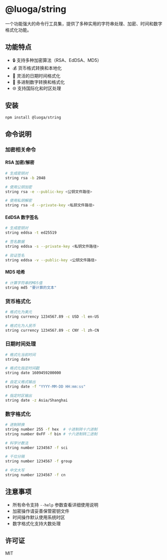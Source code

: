 # @luoga/string

一个功能强大的命令行工具集，提供了多种实用的字符串处理、加密、时间和数字格式化功能。

## 功能特点

- 🔒 支持多种加密算法（RSA、EdDSA、MD5）
- 💰 货币格式转换和本地化
- 📅 灵活的日期时间格式化
- 🔢 多进制数字转换和格式化
- 🌐 支持国际化和时区处理

## 安装

```bash
npm install @luoga/string
```

## 命令说明

### 加密相关命令

#### RSA 加密/解密
```bash
# 生成密钥对
string rsa -b 2048

# 使用公钥加密
string rsa -e --public-key <公钥文件路径>

# 使用私钥解密
string rsa -d --private-key <私钥文件路径>
```

#### EdDSA 数字签名
```bash
# 生成密钥对
string eddsa -t ed25519

# 签名数据
string eddsa -s --private-key <私钥文件路径>

# 验证签名
string eddsa -v --public-key <公钥文件路径>
```

#### MD5 哈希
```bash
# 计算字符串的MD5值
string md5 "要计算的文本"
```

### 货币格式化
```bash
# 格式化为美元
string currency 1234567.89 -c USD -l en-US

# 格式化为人民币
string currency 1234567.89 -c CNY -l zh-CN
```

### 日期时间处理
```bash
# 格式化当前时间
string date

# 格式化指定时间戳
string date 1609459200000

# 自定义格式输出
string date -f "YYYY-MM-DD HH:mm:ss"

# 指定时区输出
string date -z Asia/Shanghai
```

### 数字格式化
```bash
# 进制转换
string number 255 -f hex  # 十进制转十六进制
string number 0xFF -f bin # 十六进制转二进制

# 科学计数法
string number 1234567 -f sci

# 千位分隔
string number 1234567 -f group

# 中文大写
string number 1234567 -f cn
```

## 注意事项

- 所有命令支持 `--help` 参数查看详细使用说明
- 加密操作请妥善保管密钥文件
- 时间操作默认使用系统时区
- 数字格式化支持大数处理

## 许可证

MIT